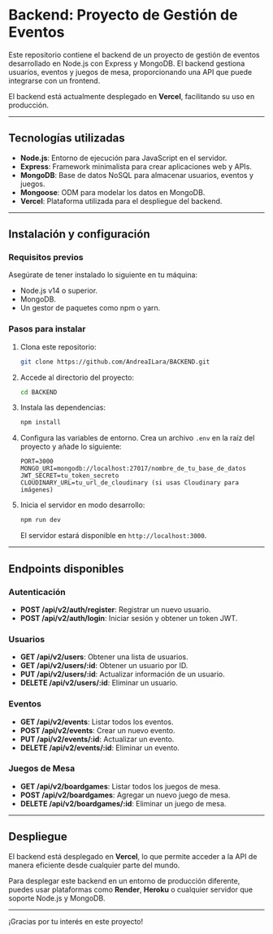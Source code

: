 # Backend: Proyecto de Gestión de Eventos

Este repositorio contiene el backend de un proyecto de gestión de eventos desarrollado en Node.js con Express y MongoDB. El backend gestiona usuarios, eventos y juegos de mesa, proporcionando una API que puede integrarse con un frontend.

El backend está actualmente desplegado en **Vercel**, facilitando su uso en producción.

---

## Tecnologías utilizadas

- **Node.js**: Entorno de ejecución para JavaScript en el servidor.
- **Express**: Framework minimalista para crear aplicaciones web y APIs.
- **MongoDB**: Base de datos NoSQL para almacenar usuarios, eventos y juegos.
- **Mongoose**: ODM para modelar los datos en MongoDB.
- **Vercel**: Plataforma utilizada para el despliegue del backend.

---

## Instalación y configuración

### Requisitos previos

Asegúrate de tener instalado lo siguiente en tu máquina:

- Node.js v14 o superior.
- MongoDB.
- Un gestor de paquetes como npm o yarn.

### Pasos para instalar

1. Clona este repositorio:

   ```bash
   git clone https://github.com/AndreaILara/BACKEND.git
   ```

2. Accede al directorio del proyecto:

   ```bash
   cd BACKEND
   ```

3. Instala las dependencias:

   ```bash
   npm install
   ```

4. Configura las variables de entorno. Crea un archivo `.env` en la raíz del proyecto y añade lo siguiente:

   ```env
   PORT=3000
   MONGO_URI=mongodb://localhost:27017/nombre_de_tu_base_de_datos
   JWT_SECRET=tu_token_secreto
   CLOUDINARY_URL=tu_url_de_cloudinary (si usas Cloudinary para imágenes)
   ```

5. Inicia el servidor en modo desarrollo:

   ```bash
   npm run dev
   ```

   El servidor estará disponible en `http://localhost:3000`.

---

## Endpoints disponibles

### Autenticación

- **POST /api/v2/auth/register**: Registrar un nuevo usuario.
- **POST /api/v2/auth/login**: Iniciar sesión y obtener un token JWT.

### Usuarios

- **GET /api/v2/users**: Obtener una lista de usuarios.
- **GET /api/v2/users/:id**: Obtener un usuario por ID.
- **PUT /api/v2/users/:id**: Actualizar información de un usuario.
- **DELETE /api/v2/users/:id**: Eliminar un usuario.

### Eventos

- **GET /api/v2/events**: Listar todos los eventos.
- **POST /api/v2/events**: Crear un nuevo evento.
- **PUT /api/v2/events/:id**: Actualizar un evento.
- **DELETE /api/v2/events/:id**: Eliminar un evento.

### Juegos de Mesa

- **GET /api/v2/boardgames**: Listar todos los juegos de mesa.
- **POST /api/v2/boardgames**: Agregar un nuevo juego de mesa.
- **DELETE /api/v2/boardgames/:id**: Eliminar un juego de mesa.

---

## Despliegue

El backend está desplegado en **Vercel**, lo que permite acceder a la API de manera eficiente desde cualquier parte del mundo.

Para desplegar este backend en un entorno de producción diferente, puedes usar plataformas como **Render**, **Heroku** o cualquier servidor que soporte Node.js y MongoDB.

---



¡Gracias por tu interés en este proyecto!
